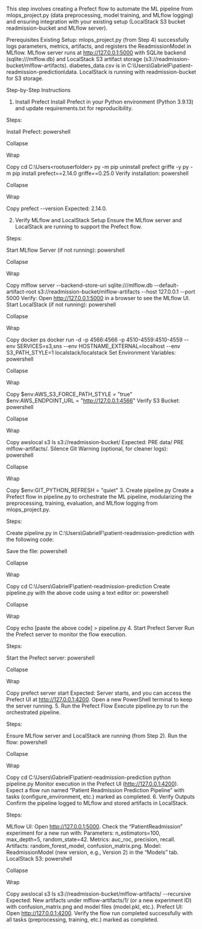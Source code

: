 This step involves creating a Prefect flow to automate the ML pipeline from mlops_project.py (data preprocessing, model training, and MLflow logging) and ensuring integration with your existing setup (LocalStack S3 bucket readmission-bucket and MLflow server).

Prerequisites
Existing Setup:
mlops_project.py (from Step 4) successfully logs parameters, metrics, artifacts, and registers the ReadmissionModel in MLflow.
MLflow server runs at http://127.0.0.1:5000 with SQLite backend (sqlite:///mlflow.db) and LocalStack S3 artifact storage (s3://readmission-bucket/mlflow-artifacts).
diabetes_data.csv is in C:\Users\GabrielF\patient-readmission-prediction\data.
LocalStack is running with readmission-bucket for S3 storage.

Step-by-Step Instructions
1. Install Prefect
Install Prefect in your Python environment (Python 3.9.13) and update requirements.txt for reproducibility.

Steps:

Install Prefect:
powershell

Collapse

Wrap

Copy
cd C:\Users\<rootuserfolder>
py -m pip uninstall prefect griffe -y
py -m pip install prefect==2.14.0 griffe==0.25.0
Verify installation:
powershell

Collapse

Wrap

Copy
prefect --version
Expected: 2.14.0.

2. Verify MLflow and LocalStack Setup
Ensure the MLflow server and LocalStack are running to support the Prefect flow.

Steps:

Start MLflow Server (if not running):
powershell

Collapse

Wrap

Copy
mlflow server --backend-store-uri sqlite:///mlflow.db --default-artifact-root s3://readmission-bucket/mlflow-artifacts --host 127.0.0.1 --port 5000
Verify: Open http://127.0.0.1:5000 in a browser to see the MLflow UI.
Start LocalStack (if not running):
powershell

Collapse

Wrap

Copy
docker ps
docker run -d -p 4566:4566 -p 4510-4559:4510-4559 --env SERVICES=s3,sns --env HOSTNAME_EXTERNAL=localhost --env S3_PATH_STYLE=1 localstack/localstack
Set Environment Variables:
powershell

Collapse

Wrap

Copy
$env:AWS_S3_FORCE_PATH_STYLE = "true"
$env:AWS_ENDPOINT_URL = "http://127.0.0.1:4566"
Verify S3 Bucket:
powershell

Collapse

Wrap

Copy
awslocal s3 ls s3://readmission-bucket/
Expected: PRE data/ PRE mlflow-artifacts/.
Silence Git Warning (optional, for cleaner logs):
powershell

Collapse

Wrap

Copy
$env:GIT_PYTHON_REFRESH = "quiet"
3. Create pipeline.py
Create a Prefect flow in pipeline.py to orchestrate the ML pipeline, modularizing the preprocessing, training, evaluation, and MLflow logging from mlops_project.py.

Steps:

Create pipeline.py in C:\Users\GabrielF\patient-readmission-prediction with the following code:

Save the file:
powershell

Collapse

Wrap

Copy
cd C:\Users\GabrielF\patient-readmission-prediction
Create pipeline.py with the above code using a text editor or:
powershell

Collapse

Wrap

Copy
echo [paste the above code] > pipeline.py
4. Start Prefect Server
Run the Prefect server to monitor the flow execution.

Steps:

Start the Prefect server:
powershell

Collapse

Wrap

Copy
prefect server start
Expected: Server starts, and you can access the Prefect UI at http://127.0.0.1:4200.
Open a new PowerShell terminal to keep the server running.
5. Run the Prefect Flow
Execute pipeline.py to run the orchestrated pipeline.

Steps:

Ensure MLflow server and LocalStack are running (from Step 2).
Run the flow:
powershell

Collapse

Wrap

Copy
cd C:\Users\GabrielF\patient-readmission-prediction
python pipeline.py
Monitor execution in the Prefect UI (http://127.0.0.1:4200). Expect a flow run named “Patient Readmission Prediction Pipeline” with tasks (configure_environment, etc.) marked as completed.
6. Verify Outputs
Confirm the pipeline logged to MLflow and stored artifacts in LocalStack.

Steps:

MLflow UI:
Open http://127.0.0.1:5000.
Check the “PatientReadmission” experiment for a new run with:
Parameters: n_estimators=100, max_depth=5, random_state=42.
Metrics: auc_roc, precision, recall.
Artifacts: random_forest_model, confusion_matrix.png.
Model: ReadmissionModel (new version, e.g., Version 2) in the “Models” tab.
LocalStack S3:
powershell

Collapse

Wrap

Copy
awslocal s3 ls s3://readmission-bucket/mlflow-artifacts/ --recursive
Expected: New artifacts under mlflow-artifacts/1/ (or a new experiment ID) with confusion_matrix.png and model files (model.pkl, etc.).
Prefect UI:
Open http://127.0.0.1:4200.
Verify the flow run completed successfully with all tasks (preprocessing, training, etc.) marked as completed.
